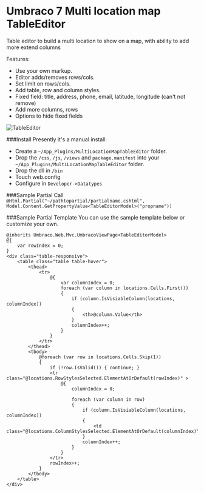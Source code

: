 Umbraco 7 Multi location map TableEditor
===========
Table editor to build a multi location to show on a map, with ability to add more extend columns


Features:
- Use your own markup.
- Editor adds/removes rows/cols.
- Set limit on rows/cols.
- Add table, row and column styles.
- Fixed field: title, address, phone, email, latitude, longitude (can't not remove)
- Add more columns, rows
- Options to hide fixed fields

![TableEditor](https://pbs.twimg.com/media/BouPOV3IYAAHghE.png)

###Install
Presently it's a manual install:

 - Create a `~/App_Plugins/MultiLocationMapTableEditor` folder.
 - Drop the `/css`, `/js`, `/views` and `package.manifest` into your `~/App_Plugins/MultiLocationMapTableEditor` folder.
 - Drop the dll in `/bin`
 - Touch web.config
 - Configure in `Developer->Datatypes`

###Sample Partial Call
`@Html.Partial("~/pathtopartial/partialname.cshtml", Model.Content.GetPropertyValue<TableEditorModel>("propname"))`

###Sample Partial Template
You can use the sample template below or customize your own.

    @inherits Umbraco.Web.Mvc.UmbracoViewPage<TableEditorModel>
    @{
        var rowIndex = 0;
    }
    <div class="table-responsive">
        <table class="table table-hover">
            <thead>
                <tr>
                    @{
                        var columnIndex = 0;
                        foreach (var column in locations.Cells.First())
                        {
                            if (column.IsVisiableColumn(locations, columnIndex))
                            {
                                <th>@column.Value</th>
                            }
                            columnIndex++;
                        }
                    }
                </tr>
            </thead>
            <tbody>
                @foreach (var row in locations.Cells.Skip(1))
                {
                    if (!row.IsValid()) { continue; }
                    <tr class="@locations.RowStylesSelected.ElementAtOrDefault(rowIndex)" >
                        @{
                            columnIndex = 0;

                            foreach (var column in row)
                            {
                                if (column.IsVisiableColumn(locations, columnIndex))
                                {
                                    <td class="@locations.ColumnStylesSelected.ElementAtOrDefault(columnIndex)">@column.Value</td>
                                }
                                columnIndex++;
                            }
                        }
                    </tr>
                    rowIndex++;
                }
            </tbody>
        </table>
    </div>
